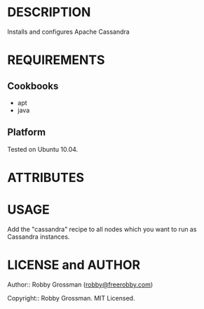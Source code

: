 DESCRIPTION
====

Installs and configures Apache Cassandra

REQUIREMENTS
====

Cookbooks
----

* apt
* java

Platform
----

Tested on Ubuntu 10.04.

ATTRIBUTES
====



USAGE
====

Add the "cassandra" recipe to all nodes which you want to run as Cassandra instances.

LICENSE and AUTHOR
====

Author:: Robby Grossman (<robby@freerobby.com>)

Copyright:: Robby Grossman. MIT Licensed.